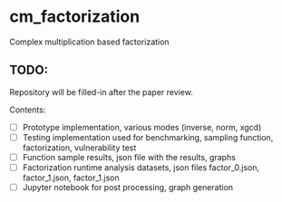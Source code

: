 # cm_factorization
Complex multiplication based factorization


## TODO:
Repository will be filled-in after the paper review.

Contents:

- [ ] Prototype implementation, various modes (inverse, norm, xgcd)
- [ ] Testing implementation used for benchmarking, sampling function, factorization, vulnerability test
- [ ] Function sample results, json file with the results, graphs
- [ ] Factorization runtime analysis datasets, json files factor_0.json, factor_1.json, factor_1.json
- [ ] Jupyter notebook for post processing, graph generation
